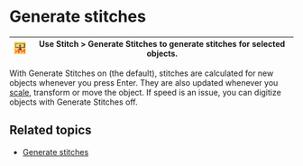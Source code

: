 # Generate stitches

| ![GenerateStitches.png](assets/GenerateStitches.png) | Use Stitch > Generate Stitches to generate stitches for selected objects. |
| ---------------------------------------------------- | ------------------------------------------------------------------------- |

With Generate Stitches on (the default), stitches are calculated for new objects whenever you press Enter. They are also updated whenever you [scale](../../glossary/glossary), transform or move the object. If speed is an issue, you can digitize objects with Generate Stitches off.

## Related topics

- [Generate stitches](../../Digitizing/input/Generate_stitches)
